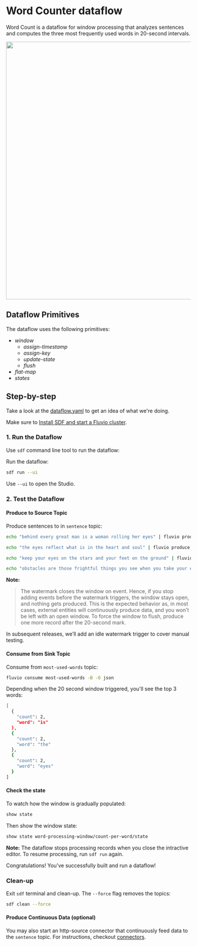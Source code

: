 # Word Counter dataflow

Word Count is a dataflow for window processing that analyzes sentences and computes the three most frequently used words in 20-second intervals.

<p align="center">
 <img width="700" src="img/word-counter.jpg">
</p>

## Dataflow Primitives

The dataflow uses the following primitives:
* _window_
  * _assign-timestamp_
  * _assign-key_
  * _update-state_
  * _flush_
* _flat-map_
* _states_


## Step-by-step

Take a look at the [dataflow.yaml](./dataflow.yaml) to get an idea of what we're doing.

Make sure to [Install SDF and start a Fluvio cluster].

### 1. Run the Dataflow

Use `sdf` command line tool to run the dataflow:

Run the dataflow:

```bash
sdf run --ui
```

Use `--ui` to open the Studio.


### 2. Test the Dataflow

#### Produce to Source Topic

Produce sentences to in `sentence` topic:

```bash
echo "behind every great man is a woman rolling her eyes" | fluvio produce sentence
```

```bash
echo "the eyes reflect what is in the heart and soul" | fluvio produce sentence
```

```bash
echo "keep your eyes on the stars and your feet on the ground" | fluvio produce sentence
```

```bash
echo "obstacles are those frightful things you see when you take your eyes off your goal" | fluvio produce sentence
```

**Note:**

> The watermark closes the window on event. Hence, if you stop adding events before the watermark triggers, the window stays open, and nothing gets produced. This is the expected behavior as, in most cases, external entities will continuously produce data, and you won’t be left with an open window. To force the window to flush, produce one more record after the 20-second mark.

In subsequent releases, we’ll add an idle watermark trigger to cover manual testing.

#### Consume from Sink Topic

Consume from `most-used-words` topic:

```bash
fluvio consume most-used-words -B -O json
```

Depending when the 20 second window triggered, you'll see the top 3 words:

```bash
[
  {
    "count": 2,
    "word": "is"
  },
  {
    "count": 2,
    "word": "the"
  },
  {
    "count": 2,
    "word": "eyes"
  }
]
```

#### Check the state

To watch how the window is gradually populated:

```bash
show state
```

Then show the window state:

```bash
show state word-processing-window/count-per-word/state
```

**Note:** The dataflow stops processing records when you close the intractive editor. To resume processing, run `sdf run` again.

Congratulations! You've successfully built and run a dataflow!


### Clean-up

Exit `sdf` terminal and clean-up. The `--force` flag removes the topics:

```bash
sdf clean --force
```


#### Produce Continuous Data (optional)

You may also start an http-source connector that continuously feed data to the `sentence` topic. For instructions, checkout [connectors](./connectors/).



[Install SDF and start a Fluvio cluster]: /README.MD#prerequisites
